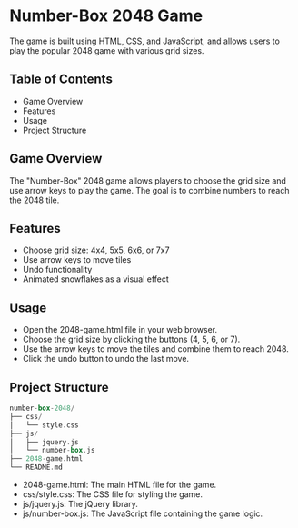 # Number-Box 2048 Game
The game is built using HTML, CSS, and JavaScript, and allows users to play the popular 2048 game with various grid sizes.

## Table of Contents
* Game Overview
* Features
* Usage
* Project Structure

## Game Overview
The "Number-Box" 2048 game allows players to choose the grid size and use arrow keys to play the game. The goal is to combine numbers to reach the 2048 tile.

## Features
* Choose grid size: 4x4, 5x5, 6x6, or 7x7
* Use arrow keys to move tiles
* Undo functionality
* Animated snowflakes as a visual effect

## Usage
* Open the 2048-game.html file in your web browser.
* Choose the grid size by clicking the buttons (4, 5, 6, or 7).
* Use the arrow keys to move the tiles and combine them to reach 2048.
* Click the undo button to undo the last move.

## Project Structure

```rust
number-box-2048/
├── css/
│   └── style.css
├── js/
│   ├── jquery.js
│   └── number-box.js
├── 2048-game.html
└── README.md
```

* 2048-game.html: The main HTML file for the game.
* css/style.css: The CSS file for styling the game.
* js/jquery.js: The jQuery library.
* js/number-box.js: The JavaScript file containing the game logic.
